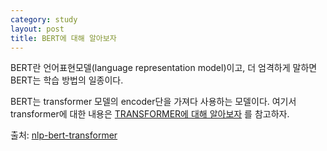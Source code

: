 ```yaml
---
category: study
layout: post
title: BERT에 대해 알아보자
---
```


BERT란 언어표현모델(language representation model)이고,
더 엄격하게 말하면 BERT는 학습 방법의 일종이다.

BERT는 transformer 모델의 encoder단을 가져다 사용하는 모델이다.
여기서 transformer에 대한 내용은 <a href="https://gityunjae.github.io/study/2020/09/07/TRANSFORMER/">TRANSFORMER에 대해 알아보자</a> 를 참고하자.



출처: <a href="https://medium.com/@jonathan_hui/nlp-bert-transformer-7f0ac397f524">nlp-bert-transformer</a>
